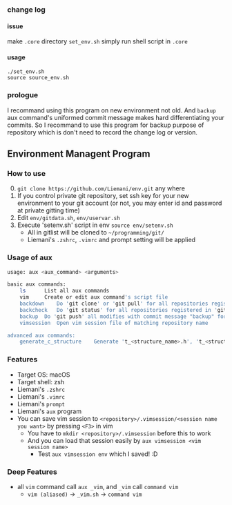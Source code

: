 ### change log

#### issue
make `.core` directory 
`set_env.sh` simply run shell script in `.core`

#### usage

```
./set_env.sh
source source_env.sh
```

### prologue

I recommand using this program on new environment not old. And `backup` aux command's uniformed commit message makes hard differentiating your commits. So I recommand to use this program for backup purpose of repository which is don't need to record the change log or version.

## Environment Managent Program

### How to use

0. `git clone https://github.com/Liemani/env.git` any where
1. If you control private git repository, set ssh key for your new environment to your git account (or not, you may enter id and password at private gitting time)
2. Edit `env/gitdata.sh`, `env/uservar.sh`
3. Execute 'setenv.sh' script in env `source env/setenv.sh`
    - All in gitlist will be cloned to `~/programming/git/`
    - Liemani's `.zshrc`, `.vimrc` and prompt setting will be applied

### Usage of aux

```zsh
usage: aux <aux_command> <arguments>

basic aux commands:
    ls		List all aux commands
    vim		Create or edit aux command's script file
    backdown	Do 'git clone' or 'git pull' for all repositories registered in 'gitdata.sh'
    backcheck	Do 'git status' for all repositories registered in 'gitdata.sh'
    backup	Do 'git push' all modifies with commit message "backup" for all repositories registered in 'gitdata.sh'
    vimsession	Open vim session file of matching repository name

advanced aux commands:
    generate_c_structure	Generate 't_<structure_name>.h', 't_<structure_name>.c' files
```

### Features

- Target OS: macOS
- Target shell: zsh
- Liemani's `.zshrc`
- Liemani's `.vimrc`
- Liemani's `prompt`
- Liemani's `aux` program
- You can save vim session to `<repository>/.vimsession/<session name you want>` by pressing `<F3>` in vim
  - You have to `mkdir <repository>/.vimsession` before this to work
  - And you can load that session easily by `aux vimsession <vim session name>`
    - Test `aux vimsession env` which I saved! :D

### Deep Features

- all `vim` command call `aux _vim`, and `_vim` call `command vim`
  - `vim (aliased)` -> `_vim.sh` -> `command vim`
